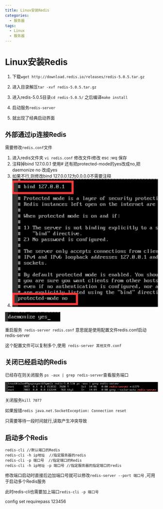 ```yaml
---
title: Linux安装Redis
categories:
  - 服务器
tags:
  - Linux
  - 服务器
---
```



# Linux安装Redis

1. 下载`wget http://download.redis.io/releases/redis-5.0.5.tar.gz`

2. 进入目录解压`tar -xvf redis-5.0.5.tar.gz`
3. 进入redis-5.0.5目录`cd redis-5.0.5/` 之后编译`make install`
4. 启动服务`redis-server`
5. 就出现了经典启动界面



## 外部通过ip连接Redis

需要修改`redis.conf`文件 

1. 进入redis文件夹 `vi redis.conf` 修改文件i修改 esc     :wq 保存
2. 注释掉bind 127.0.0.1 使用# 还有把protected-mode的yes改成no,把daemonize no 改成yes
3. 如果不行,则修改bind 127.0.0.12为0.0.0.0不需要注释
4. ![image-20200331133736926](Linux安装Redis/image-20200331133736926.png)

![image-20200331140529293](Linux安装Redis/image-20200331140529293.png)



重启服务` redis-server redis.conf`   意思就是使用配置文件redis.conf启动redis-server 

这个配置文件可以复制多个,使用` redis-server 其他文件.conf`

## 关闭已经启动的Redis

已经存在则关闭服务 `ps -aux | grep redis-server`查看服务端口

![image-20200331141120818](Linux安装Redis/image-20200331141120818.png)

关闭服务`kill 7077`

如果报错`redis java.net.SocketException: Connection reset`

只需要等待一段时间就行,读取产生冲突导致

## 启动多个Redis

```
redis-cli //默认端口的Redis
redis-cli -h ip地址  //指定服务器的redis
redis-cli -p 端口号  //指定端口的Redis
redis-cli -h ip地址 -p 端口号 //指定服务器的指定端口的redis
```



修改端口启动时直接后边加端口号就可以修改`redis-server --port 端口号`  ,可用于启动多个Redis服务

此时redis-cli也需要加上端口`redis-cli -p 端口号`

config set requirepass 123456

